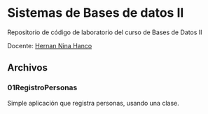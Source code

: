 Sistemas de Bases de datos II 
=============================

Repositorio de código de laboratorio del curso de Bases de Datos II

Docente: [Hernan Nina Hanco][1]

Archivos
--------

### 01RegistroPersonas

Simple aplicación que registra personas, usando una clase.

[1]: http://hanconina.nubeuniversitaria.com/ "Sitio web de Hernan Nina Hancco"
